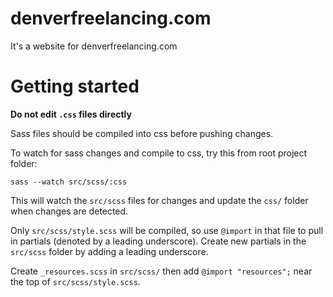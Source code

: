 # denverfreelancing.com
It's a website for denverfreelancing.com

# Getting started

**Do not edit `.css` files directly**

Sass files should be compiled into css before pushing changes.

To watch for sass changes and compile to css, try this from root project folder:

```
sass --watch src/scss/:css
```

This will watch the `src/scss` files for changes and update the `css/` folder
when changes are detected.

Only `src/scss/style.scss` will be compiled, so use `@import` in that file to
pull in partials (denoted by a leading underscore). Create new partials in the
`src/scss` folder by adding a leading underscore.

Create `_resources.scss` in `src/scss/` then add `@import "resources";` near the
top of `src/scss/style.scss`.
